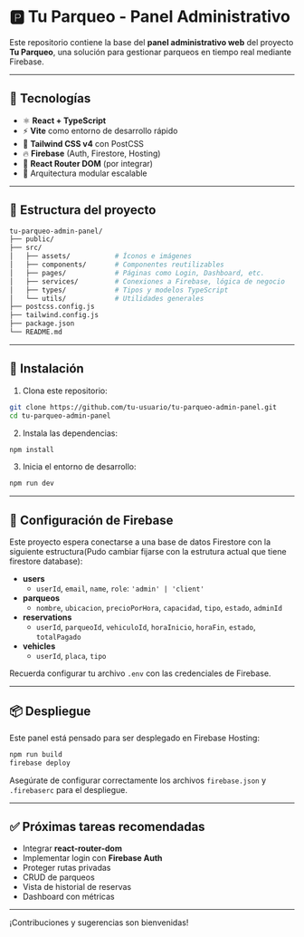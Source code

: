 # 🅿️ Tu Parqueo - Panel Administrativo

Este repositorio contiene la base del **panel administrativo web** del proyecto **Tu Parqueo**, una solución para gestionar parqueos en tiempo real mediante Firebase.

---

## 🚀 Tecnologías

- ⚛️ **React + TypeScript**
- ⚡ **Vite** como entorno de desarrollo rápido
- 🎨 **Tailwind CSS v4** con PostCSS
- 🔥 **Firebase** (Auth, Firestore, Hosting)
- 🧭 **React Router DOM** (por integrar)
- 🧩 Arquitectura modular escalable

---

## 📁 Estructura del proyecto

```bash
tu-parqueo-admin-panel/
├── public/
├── src/
│   ├── assets/           # Íconos e imágenes
│   ├── components/       # Componentes reutilizables
│   ├── pages/            # Páginas como Login, Dashboard, etc.
│   ├── services/         # Conexiones a Firebase, lógica de negocio
│   ├── types/            # Tipos y modelos TypeScript
│   └── utils/            # Utilidades generales
├── postcss.config.js
├── tailwind.config.js
├── package.json
└── README.md
```

---

## 🔧 Instalación

1. Clona este repositorio:

  ```bash
  git clone https://github.com/tu-usuario/tu-parqueo-admin-panel.git
  cd tu-parqueo-admin-panel
  ```

2. Instala las dependencias:

  ```bash
  npm install
  ```

3. Inicia el entorno de desarrollo:

  ```bash
  npm run dev
  ```

---

## 🔐 Configuración de Firebase

Este proyecto espera conectarse a una base de datos Firestore con la siguiente estructura(Pudo cambiar fijarse con la estrutura actual que tiene firestore database):

- **users**
  - `userId`, `email`, `name`, `role`: `'admin' | 'client'`
- **parqueos**
  - `nombre`, `ubicacion`, `precioPorHora`, `capacidad`, `tipo`, `estado`, `adminId`
- **reservations**
  - `userId`, `parqueoId`, `vehiculoId`, `horaInicio`, `horaFin`, `estado`, `totalPagado`
- **vehicles**
  - `userId`, `placa`, `tipo`

Recuerda configurar tu archivo `.env` con las credenciales de Firebase.

---

## 📦 Despliegue

Este panel está pensado para ser desplegado en Firebase Hosting:

```bash
npm run build
firebase deploy
```

Asegúrate de configurar correctamente los archivos `firebase.json` y `.firebaserc` para el despliegue.

---

## ✅ Próximas tareas recomendadas

- Integrar **react-router-dom**
- Implementar login con **Firebase Auth**
- Proteger rutas privadas
- CRUD de parqueos
- Vista de historial de reservas
- Dashboard con métricas

---

¡Contribuciones y sugerencias son bienvenidas!
